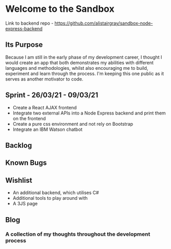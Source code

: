 # Welcome to the Sandbox
Link to backend repo - https://github.com/alistairgray/sandbox-node-express-backend

## Its Purpose
Because I am still in the early phase of my development career, I thought I would create an app that both demonstrates my abilities with different languages and methodologies, whilst also encouraging me to build, experiment and learn through the process. I'm keeping this one public as it serves as another motivator to code.

## Sprint - 26/03/21 - 09/03/21
- Create a React AJAX frontend
- Integrate two external APIs into a Node Express backend and print them on the frontend
- Create a pure css environment and not rely on Bootstrap
- Integrate an IBM Watson chatbot

## Backlog

## Known Bugs

## Wishlist
- An additional backend, which utilises C#
- Additional tools to play around with
- A 3JS page

## Blog
### A collection of my thoughts throughout the development process
